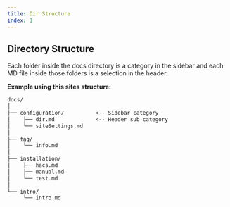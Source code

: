 ```yaml
---
title: Dir Structure
index: 1
---
```


## Directory Structure

Each folder inside the docs directory is a category in the sidebar and each MD file inside those folders is a selection in the header.

**Example using this sites structure:**
```txt
docs/
│
├── configuration/          <-- Sidebar category
│    ├── dir.md             <-- Header sub category
│    └── siteSettings.md
│
├── faq/
│    └── info.md
│
├── installation/
│    ├── hacs.md
│    ├── manual.md
│    └── test.md
│
└── intro/
     └── intro.md
```
